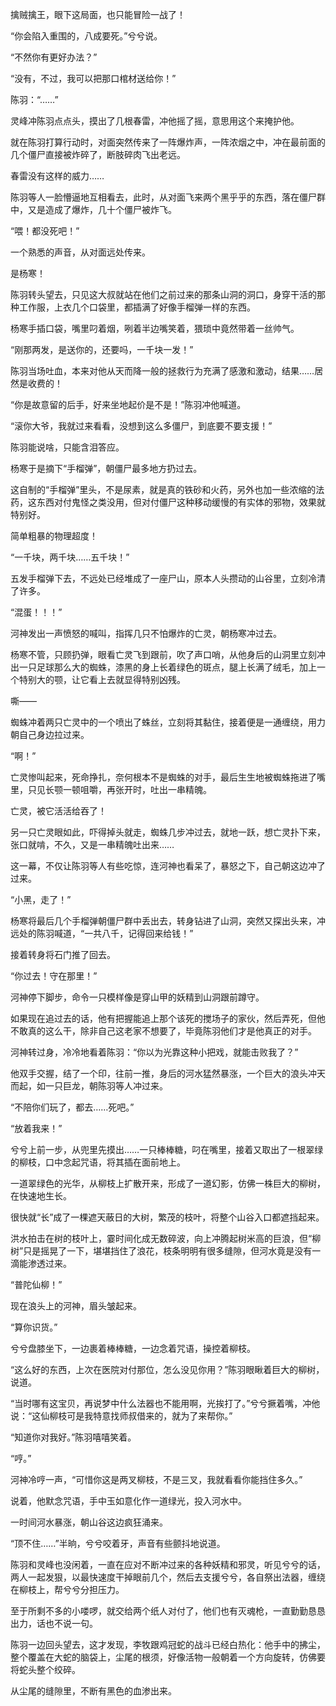 擒贼擒王，眼下这局面，也只能冒险一战了！

“你会陷入重围的，八成要死。”兮兮说。

“不然你有更好办法？”

“没有，不过，我可以把那口棺材送给你！”

陈羽：“……”

灵峰冲陈羽点点头，摸出了几根春雷，冲他摇了摇，意思用这个来掩护他。

就在陈羽打算行动时，对面突然传来了一阵爆炸声，一阵浓烟之中，冲在最前面的几个僵尸直接被炸碎了，断肢碎肉飞出老远。

春雷没有这样的威力……

陈羽等人一脸懵逼地互相看去，此时，从对面飞来两个黑乎乎的东西，落在僵尸群中，又是造成了爆炸，几十个僵尸被炸飞。

“喂！都没死吧！”

一个熟悉的声音，从对面远处传来。

是杨寒！

陈羽转头望去，只见这大叔就站在他们之前过来的那条山洞的洞口，身穿干活的那种工作服，上衣几个口袋里，都插满了好像手榴弹一样的东西。

杨寒手插口袋，嘴里叼着烟，咧着半边嘴笑着，猥琐中竟然带着一丝帅气。

“刚那两发，是送你的，还要吗，一千块一发！”

陈羽当场吐血，本来对他从天而降一般的拯救行为充满了感激和激动，结果……居然是收费的！

“你是故意留的后手，好来坐地起价是不是！”陈羽冲他喊道。

“滚你大爷，我就过来看看，没想到这么多僵尸，到底要不要支援！”

陈羽能说啥，只能含泪答应。

杨寒于是摘下“手榴弹”，朝僵尸最多地方扔过去。

这自制的“手榴弹”里头，不是尿素，就是真的铁砂和火药，另外也加一些浓缩的法药，这东西对付鬼怪之类没用，但对付僵尸这种移动缓慢的有实体的邪物，效果就特别好。

简单粗暴的物理超度！

“一千块，两千块……五千块！”

五发手榴弹下去，不远处已经堆成了一座尸山，原本人头攒动的山谷里，立刻冷清了许多。

“混蛋！！！”

河神发出一声愤怒的喊叫，指挥几只不怕爆炸的亡灵，朝杨寒冲过去。

杨寒不管，只顾扔弹，眼看亡灵飞到跟前，吹了声口哨，从他身后的山洞里立刻冲出一只足球那么大的蜘蛛，漆黑的身上长着绿色的斑点，腿上长满了绒毛，加上一个特别大的颚，让它看上去就显得特别凶残。

嘶——

蜘蛛冲着两只亡灵中的一个喷出了蛛丝，立刻将其黏住，接着便是一通缠绕，用力朝自己身边拉过来。

“啊！”

亡灵惨叫起来，死命挣扎，奈何根本不是蜘蛛的对手，最后生生地被蜘蛛拖进了嘴里，只见长颚一顿咀嚼，再张开时，吐出一串精魄。

亡灵，被它活活给吞了！

另一只亡灵眼如此，吓得掉头就走，蜘蛛几步冲过去，就地一跃，想亡灵扑下来，张口就啃，不久，又是一串精魄吐出来……

这一幕，不仅让陈羽等人有些吃惊，连河神也看呆了，暴怒之下，自己朝这边冲了过来。

“小黑，走了！”

杨寒将最后几个手榴弹朝僵尸群中丢出去，转身钻进了山洞，突然又探出头来，冲远处的陈羽喊道，“一共八千，记得回来给钱！”

接着转身将石门推了回去。

“你过去！守在那里！”

河神停下脚步，命令一只模样像是穿山甲的妖精到山洞跟前蹲守。

如果现在追过去的话，他有把握能追上那个该死的搅场子的家伙，然后弄死，但他不敢真的这么干，除非自己这老家不想要了，毕竟陈羽他们才是他真正的对手。

河神转过身，冷冷地看着陈羽：“你以为光靠这种小把戏，就能击败我了？”

他双手交握，结了一个印，往前一推，身后的河水猛然暴涨，一个巨大的浪头冲天而起，如一只巨龙，朝陈羽等人冲过来。

“不陪你们玩了，都去……死吧。”

“放着我来！”

兮兮上前一步，从兜里先摸出……一只棒棒糖，叼在嘴里，接着又取出了一根翠绿的柳枝，口中念起咒语，将其插在面前地上。

一道翠绿色的光华，从柳枝上扩散开来，形成了一道幻影，仿佛一株巨大的柳树，在快速地生长。

很快就“长”成了一棵遮天蔽日的大树，繁茂的枝叶，将整个山谷入口都遮挡起来。

洪水拍击在树的枝叶上，霎时间化成无数碎波，向上冲腾起树米高的巨浪，但“柳树”只是摇晃了一下，堪堪挡住了浪花，枝条明明有很多缝隙，但河水竟是没有一滴能渗透过来。

“普陀仙柳！”

现在浪头上的河神，眉头皱起来。

“算你识货。”

兮兮盘膝坐下，一边裹着棒棒糖，一边念着咒语，操控着柳枝。

“这么好的东西，上次在医院对付那位，怎么没见你用？”陈羽眼瞅着巨大的柳树，说道。

“当时哪有这宝贝，再说梦中什么法器也不能用啊，光挨打了。”兮兮撅着嘴，冲他说：“这仙柳枝可是我特意找师叔借来的，就为了来帮你。”

“知道你对我好。”陈羽嘻嘻笑着。

“哼。”

河神冷哼一声，“可惜你这是两叉柳枝，不是三叉，我就看看你能挡住多久。”

说着，他默念咒语，手中玉如意化作一道绿光，投入河水中。

一时间河水暴涨，朝山谷这边疯狂涌来。

“顶不住……”半晌，兮兮咬着牙，声音有些颤抖地说道。

陈羽和灵峰也没闲着，一直在应对不断冲过来的各种妖精和邪灵，听见兮兮的话，两人一起发狠，以最快速度干掉眼前几个，然后去支援兮兮，各自祭出法器，缠绕在柳枝上，帮兮兮分担压力。

至于所剩不多的小喽啰，就交给两个纸人对付了，他们也有灭魂枪，一直勤勤恳恳出力，话也不说一句。

陈羽一边回头望去，这才发现，李牧跟鸡冠蛇的战斗已经白热化：他手中的拂尘，整个覆盖在大蛇的脑袋上，尘尾的根须，好像活物一般朝着一个方向旋转，仿佛要将蛇头整个绞碎。

从尘尾的缝隙里，不断有黑色的血渗出来。

